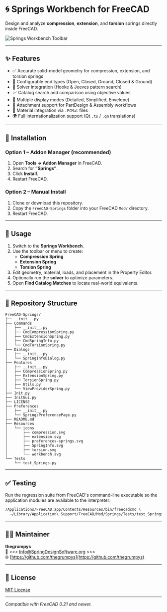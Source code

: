 # 🌀 Springs Workbench for FreeCAD

Design and analyze **compression**, **extension**, and **torsion** springs directly inside FreeCAD.

![Springs Workbench Toolbar](Resources/icons/Springs.svg)

---

## ✨ Features

- ✅ Accurate solid-model geometry for compression, extension, and torsion springs  
- 🧩 Configurable end types (Open, Closed, Ground, Closed & Ground)  
- 🧮 Solver integration (Hooke & Jeeves pattern search)  
- 📈 Catalog search and comparison using objective values  
- 🎨 Multiple display modes (Detailed, Simplified, Envelope)  
- 🧷 Attachment support for PartDesign & Assembly workflows  
- 🧾 Material integration via `.FCMat` files  
- 🌍 Full internationalization support (Qt `.ts` / `.qm` translations)

---

## 🧰 Installation

### Option 1 – Addon Manager (recommended)
1. Open **Tools → Addon Manager** in FreeCAD.  
2. Search for **“Springs”**.  
3. Click **Install**.  
4. Restart FreeCAD.

### Option 2 – Manual Install
1. Clone or download this repository.  
2. Copy the `FreeCAD-Springs` folder into your FreeCAD `Mod/` directory.  
3. Restart FreeCAD.

---

## 🚀 Usage

1. Switch to the **Springs Workbench**.  
2. Use the toolbar or menu to create:
   - **Compression Spring**
   - **Extension Spring**
   - **Torsion Spring**
3. Edit geometry, material, loads, and placement in the Property Editor.  
4. Optionally run the **solver** to optimize parameters.  
5. Open **Find Catalog Matches** to locate real-world equivalents.

---

## 📁 Repository Structure

    FreeCAD-Springs/
    ├── __init__.py
    ├── Commands
    │   ├── __init__.py
    │   ├── CmdCompressionSpring.py
    │   ├── CmdExtensionSpring.py
    │   ├── CmdSpringInfo.py
    │   └── CmdTorsionSpring.py
    ├── Dialogs
    │   ├── __init__.py
    │   └── SpringInfoDialog.py
    ├── Features
    │   ├── __init__.py
    │   ├── CompressionSpring.py
    │   ├── ExtensionSpring.py
    │   ├── TorsionSpring.py
    │   ├── Utils.py
    │   └── ViewProviderSpring.py
    ├── Init.py
    ├── InitGui.py
    ├── LICENSE
    ├── Preferences
    │   ├── __init__.py
    │   └── SpringsPreferencePage.py
    ├── README.md
    ├── Resources
    │   └── icons
    │       ├── compression.svg
    │       ├── extension.svg
    │       ├── preferences-springs.svg
    │       ├── SpringInfo.svg
    │       ├── torsion.svg
    │       └── workbench.svg
    └── Tests
        └── test_Springs.py

---

## ✅ Testing

Run the regression suite from FreeCAD's command-line executable so the
application modules are available to the interpreter:

```bash
/Applications/FreeCAD.app/Contents/Resources/bin/freecadcmd \
  ~/Library/Application\ Support/FreeCAD/Mod/Springs/Tests/test_Springs.py
```

---

## 🧑‍💻 Maintainer

**thegrumpys**  
📧 <<< Info@SpringDesignSoftware.org >>>  
🌐 [https://github.com/thegrumpys](https://github.com/thegrumpys)

---

## 📜 License

[MIT License](LICENSE)

---

*Compatible with FreeCAD 0.21 and newer.*